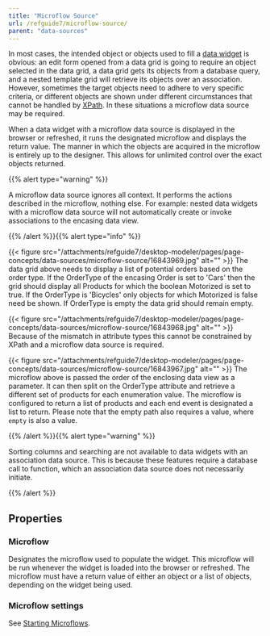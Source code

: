 ```yaml
---
title: "Microflow Source"
url: /refguide7/microflow-source/
parent: "data-sources"
---
```



In most cases, the intended object or objects used to fill a [data widget](/refguide7/data-widgets/) is obvious: an edit form opened from a data grid is going to require an object selected in the data grid, a data grid gets its objects from a database query, and a nested template grid will retrieve its objects over an association. However, sometimes the target objects need to adhere to very specific criteria, or different objects are shown under different circumstances that cannot be handled by [XPath](/refguide7/xpath-constraints/). In these situations a microflow data source may be required.

When a data widget with a microflow data source is displayed in the browser or refreshed, it runs the designated microflow and displays the return value. The manner in which the objects are acquired in the microflow is entirely up to the designer. This allows for unlimited control over the exact objects returned.

{{% alert type="warning" %}}

A microflow data source ignores all context. It performs the actions described in the microflow, nothing else. For example: nested data widgets with a microflow data source will not automatically create or invoke associations to the encasing data view.

{{% /alert %}}{{% alert type="info" %}}

{{< figure src="/attachments/refguide7/desktop-modeler/pages/page-concepts/data-sources/microflow-source/16843969.jpg" alt="" >}}
The data grid above needs to display a list of potential orders based on the order type. If the OrderType of the encasing Order is set to 'Cars' then the grid should display all Products for which the boolean Motorized is set to true. If the OrderType is 'Bicycles' only objects for which Motorized is false need be shown. If OrderType is empty the data grid should remain empty.

{{< figure src="/attachments/refguide7/desktop-modeler/pages/page-concepts/data-sources/microflow-source/16843968.jpg" alt="" >}}
Because of the mismatch in attribute types this cannot be constrained by XPath and a microflow data source is required.

{{< figure src="/attachments/refguide7/desktop-modeler/pages/page-concepts/data-sources/microflow-source/16843967.jpg" alt="" >}}
The microflow above is passed the order of the enclosing data view as a parameter. It can then split on the OrderType attribute and retrieve a different set of products for each enumeration value. The microflow is configured to return a list of products and each end event is designated a list to return. Please note that the empty path also requires a value, where `empty` is also a value.

{{% /alert %}}{{% alert type="warning" %}}

Sorting columns and searching are not available to data widgets with an association data source. This is because these features require a database call to function, which an association data source does not necessarily initiate.

{{% /alert %}}

## Properties

### Microflow

Designates the microflow used to populate the widget. This microflow will be run whenever the widget is loaded into the browser or refreshed. The microflow must have a return value of either an object or a list of objects, depending on the widget being used.

### Microflow settings

See [Starting Microflows](/refguide7/starting-microflows/).
